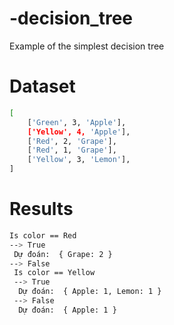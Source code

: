 # -decision_tree
Example of the simplest decision tree

# Dataset
```sh
[
    ['Green', 3, 'Apple'],
    ['Yellow', 4, 'Apple'],
    ['Red', 2, 'Grape'],
    ['Red', 1, 'Grape'],
    ['Yellow', 3, 'Lemon'],
]
```
  
# Results 
```sh
Is color == Red
--> True
 Dự đoán:  { Grape: 2 }
--> False
 Is color == Yellow
 --> True
  Dự đoán:  { Apple: 1, Lemon: 1 }
 --> False
  Dự đoán:  { Apple: 1 }
  ```
